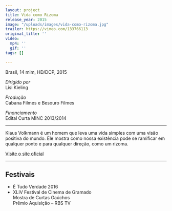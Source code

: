 ```yaml
---
layout: project
title: Vida como Rizoma
release_year: 2015
image: "/uploads/images/vida-como-rizoma.jpg"
trailer: https://vimeo.com/133766113
original_title: ''
video:
  mp4: ''
  gif: ''
tags: []

---
```

Brasil, 14 mim, HD/DCP, 2015

_Dirigido por_  
Lisi Kieling

_Produção_  
Cabana Filmes e Besouro Filmes

_Financiamento_  
Edital Curta MINC 2013/2014

***

Klaus Volkmann é um homem que leva uma vida simples com uma visão positiva do mundo. Ele mostra como nossa existência pode se ramificar em qualquer ponto e para qualquer direção, como um rizoma.

[Visite o site oficial](http://vidacomorizoma.com.br/)

***

## Festivais

* É Tudo Verdade 2016
* XLIV Festival de Cinema de Gramado  
  Mostra de Curtas Gaúchos  
  Prêmio Aquisição – RBS TV